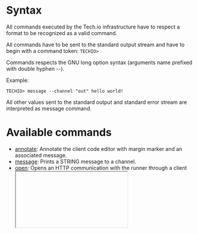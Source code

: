 # Syntax
All commands executed by the Tech.io infrastructure have to respect a format to be recognized as a valid command.

All commands have to be sent to the standard output stream and have to begin with a command token: `TECHIO>`

Commands respects the GNU long option syntax (arguments name prefixed with double hyphen --).

Example:
```
TECHIO> message --channel "out" hello world!
```

All other values sent to the standard output and standard error stream are interpreted as message command.

# Available commands
- [annotate](/playgrounds/408/tech-io-documentation/content/annotate): Annotate the client code editor with margin marker and an associated message.
- [message](/playgrounds/408/tech-io-documentation/content/message): Prints a STRING message to a channel.
- [open](/playgrounds/408/tech-io-documentation/content/open): Opens an HTTP communication with the runner through a client <iframe> (viewer).
- [redirect-streams](/playgrounds/408/tech-io-documentation/content/redirect-streams): Redirects the standard streams (output stream and error stream) to a OUT_CHANNEL.
- [success](/playgrounds/408/tech-io-documentation/content/success): Defines the success/fail status of a run.


